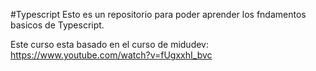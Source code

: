 #Typescript
Esto es un repositorio para poder aprender los fndamentos basicos de Typescript.

Este curso esta basado en el curso de midudev: https://www.youtube.com/watch?v=fUgxxhI_bvc